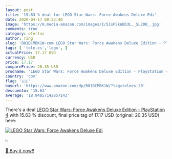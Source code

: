 ```yaml
---
layout: post
title: '15.63 % deal for LEGO Star Wars: Force Awakens Deluxe Edi'
date: 2020-04-17 00:23:40
image: 'https://m.media-amazon.com/images/I/51sPEknBb3L._SL200_.jpg'
comments: true
category: ofertas
author: ring
slug: 'B01BCMBK1W-com LEGO Star Wars: Force Awakens Deluxe Edition - PlayStation 4'
tags: [ 'tole.es','lego', ]
actualPrice: 17.17 USD
currency: USD
price: 17.17
comparePrice: 20.35 USD
prodname: 'LEGO Star Wars: Force Awakens Deluxe Edition - PlayStation 4'
country: 'com'
flag: '🇺🇸'
buyurl: 'https://www.amazon.com/dp/B01BCMBK1W/?tag=tolees-20'
descuento: '15.63'
average: '18.94857142857143'
---
```


There's a deal [LEGO Star Wars: Force Awakens Deluxe Edition - PlayStation 4](https://www.amazon.com/dp/B01BCMBK1W/?tag=tolees-20)  with  15.63 % discount, final price tag of  17.17 USD (original: 20.35 USD) here:

[![LEGO Star Wars: Force Awakens Deluxe Edi](https://m.media-amazon.com/images/I/51sPEknBb3L._SL200_.jpg)](https://www.amazon.com/dp/B01BCMBK1W/?tag=tolees-20)

ℹ️:


[🛒 Buy it now!!](https://www.amazon.com/dp/B01BCMBK1W/?tag=tolees-20)
